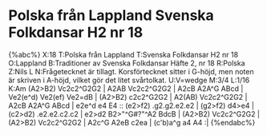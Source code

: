 # Polska från Lappland Svenska Folkdansar H2 nr 18

{%abc%}
X:18
T:Polska från Lappland
T:Svenska Folkdansar H2 nr 18
O:Lappland
B:Traditioner av Svenska Folkdansar Häfte 2, nr 18
R:Polska
Z:Nils L
N:Frågetecknet är tillagt. Korsförtecknet sitter i G-höjd, men noten är skriven i A-höjd, vilket gör det litet svårtolkat.
U:V=wedge
M:3/4
L:1/16
K:Am
(A2>B2) Vc2c2^G2G2 | A2AB Vc2c2^G2G2 | A2cB A2A^G ABcd | Ve2(e^d) Ve2(ef) Ve2=dB |
(A2>B2) c2c2^G2G2 | A2(AB) Vc2c2^G2G2 | A2cB A2A^G ABcd | e2e^d e4 E4 ::
(e2>f2) .g2.g2.e2.e2 | (g2>f2) d4>e4 | (c2>d2) .e2.e2.c2.c2 | e2>d2 B2>"^G\#?"^A2 BdcB |
(A2>B2) Vc2c2^G2G2 | (A2>B2) Vc2c2^G2G2 | A2c^G A2eB c2ea | (c'b)a^g a4 A4 :|
{%endabc%}
